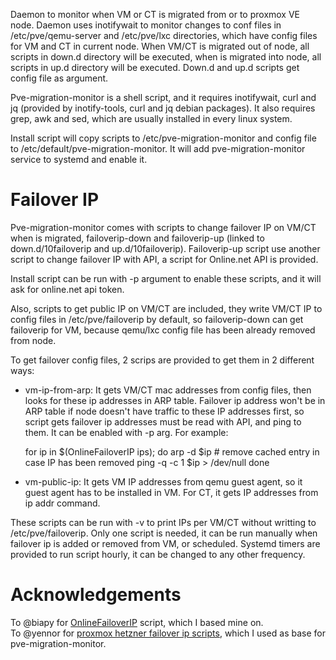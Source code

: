 Daemon to monitor when VM or CT is migrated from or to proxmox VE node.
Daemon uses inotifywait to monitor changes to conf files in /etc/pve/qemu-server
and /etc/pve/lxc directories, which have config files for VM and CT in current
node. When VM/CT is migrated out of node, all scripts in down.d directory
will be executed, when is migrated into node, all scripts in up.d directory
will be executed. Down.d and up.d scripts get config file as argument.

Pve-migration-monitor is a shell script, and it requires inotifywait, curl and jq
(provided by inotify-tools, curl and jq debian packages). It also requires grep,
awk and sed, which are usually installed in every linux system.

Install script will copy scripts to /etc/pve-migration-monitor and config file
to /etc/default/pve-migration-monitor. It will add pve-migration-monitor service
to systemd and enable it.

Failover IP
===========

Pve-migration-monitor comes with scripts to change failover IP on VM/CT when
is migrated, failoverip-down and failoverip-up (linked to down.d/10failoverip
and up.d/10failoverip). Failoverip-up script use another script to change
failover IP with API, a script for Online.net API is provided.

Install script can be run with -p <provider> argument to enable these scripts,
and it will ask for online.net api token.

Also, scripts to get public IP on VM/CT are included, they write VM/CT IP to config
files in /etc/pve/failoverip by default, so failoverip-down can get failoverip for
VM, because qemu/lxc config file has been already removed from node.

To get failover config files, 2 scrips are provided to get them in 2 different ways:

- vm-ip-from-arp: It gets VM/CT mac addresses from config files, then looks for
  these ip addresses in ARP table. Failover ip address won't be in ARP table if
  node doesn't have traffic to these IP addresses first, so script gets failover ip
  addresses must be read with API, and ping to them. It can be enabled with -p arg.
  For example:
  
    for ip in $(OnlineFailoverIP ips); do
        arp -d $ip # remove cached entry in case IP has been removed
        ping -q -c 1 $ip > /dev/null
    done
    
- vm-public-ip: It gets VM IP addresses from qemu guest agent, so it guest agent has
  to be installed in VM. For CT, it gets IP addresses from ip addr command.

These scripts can be run with -v to print IPs per VM/CT without writting to /etc/pve/failoverip.
Only one script is needed, it can be run manually when failover ip is added or removed from VM,
or scheduled. Systemd timers are provided to run script hourly, it can be changed to any other
frequency.

Acknowledgements
================

To @biapy for [OnlineFailoverIP](https://github.com/biapy/howto.biapy.com/blob/master/various/OnlineFailoverIP) script, which I based mine on.  
To @yennor for [proxmox hetzner failover ip scripts](https://github.com/yennor/proxmox-hetzner-failover-ip), which I used as base for pve-migration-monitor.
